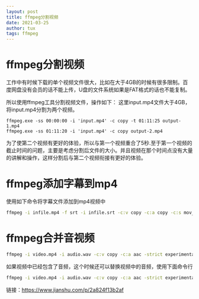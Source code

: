 ```yaml
---
layout: post
title: ffmpeg分割视频
date: 2021-03-25
author: tux
tags: ffmpeg
---
```


# ffmpeg分割视频

工作中有时候下载的单个视频文件很大，比如在大于4GB的时候有很多限制。百度网盘没有会员的话不能上传，U盘的文件系统如果是FAT格式的话也不能复制。

所以使用ffmpeg工具分割视频文件，操作如下：
这里input.mp4文件大于4GB，将input.mp4分割为两个视频。

```
ffmpeg.exe -ss 00:00:00 -i 'input.mp4' -c copy -t 01:11:25 output-1.mp4
ffmpeg.exe -ss 01:11:20 -i 'input.mp4' -c copy output-2.mp4
```
为了使第二个视频有更好的体验，所以与第一个视频重合了5秒.至于第一个视频的截止时间的问题，主要是考虑分割后文件的大小。并且视频在那个时间点没有大量的讲解和操作，这样分割后与第二个视频衔接有更好的体验。

# ffmpeg添加字幕到mp4

使用如下命令将字幕文件添加到mp4视频中

```bash
ffmpeg -i infile.mp4 -f srt -i infile.srt -c:v copy -c:a copy -c:s mov_text outfile.mp4
```
# ffmpeg合并音视频

```bash
ffmpeg -i video.mp4 -i audio.wav -c:v copy -c:a aac -strict experimental output.mp4
```
如果视频中已经包含了音频，这个时候还可以替换视频中的音频，使用下面命令行
```bash
ffmpeg -i video.mp4 -i audio.wav -c:v copy -c:a aac -strict experimental -map 0:v:0 -map 1:a:0 output.mp4
```

链接：https://www.jianshu.com/p/2a824f13b2af

